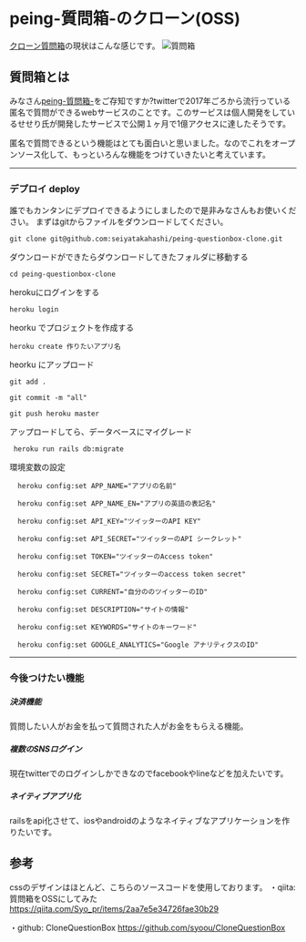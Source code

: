 # peing-質問箱-のクローン(OSS)
[クローン質問箱](https://qubox.org)の現状はこんな感じです。
![質問箱](https://s3-us-west-1.amazonaws.com/4chat/sread/FireShot+Capture+058+-+qubox+-+%E8%B3%AA%E5%95%8F%E7%AE%B1+-+qubox.org.png "質問箱")

## 質問箱とは
みなさん[peing-質問箱-](https://peing.net/)をご存知ですか?twitterで2017年ごろから流行っている匿名で質問ができるwebサービスのことです。このサービスは個人開発をしているせせり氏が開発したサービスで公開１ヶ月で1億アクセスに達したそうです。

匿名で質問できるという機能はとても面白いと思いました。なのでこれをオープンソース化して、もっといろんな機能をつけていきたいと考えています。

___

### デプロイ deploy
誰でもカンタンにデプロイできるようにしましたので是非みなさんもお使いください。
まずはgitからファイルをダウンロードしてください。

``` git clone git@github.com:seiyatakahashi/peing-questionbox-clone.git ```

ダウンロードができたらダウンロードしてきたフォルダに移動する

``` cd peing-questionbox-clone ```

herokuにログインをする

``` heroku login ```

heorku でプロジェクトを作成する

``` heroku create 作りたいアプリ名 ```

heorku にアップロード

``` git add . ```

``` git commit -m "all" ```

``` git push heroku master ```

アップロードしてら、データベースにマイグレード

``` heroku run rails db:migrate```

環境変数の設定

```  heroku config:set APP_NAME="アプリの名前"```

```  heroku config:set APP_NAME_EN="アプリの英語の表記名"```

```  heroku config:set API_KEY="ツイッターのAPI KEY"```

```  heroku config:set API_SECRET="ツイッターのAPI シークレット"```

```  heroku config:set TOKEN="ツイッターのAccess token"```

```  heroku config:set SECRET="ツイッターのaccess token secret"```

```  heroku config:set CURRENT="自分ののツイッターのID"```

```  heroku config:set DESCRIPTION="サイトの情報"```

```  heroku config:set KEYWORDS="サイトのキーワード"```

```  heroku config:set GOOGLE_ANALYTICS="Google アナリティクスのID"```


___

### 今後つけたい機能
##### 決済機能
質問したい人がお金を払って質問された人がお金をもらえる機能。
##### 複数のSNSログイン
現在twitterでのログインしかできなのでfacebookやlineなどを加えたいです。
##### ネイティブアプリ化
railsをapi化させて、iosやandroidのようなネイティブなアプリケーションを作りたいです。


## 参考
cssのデザインはほとんど、こちらのソースコードを使用しております。
・qiita: 質問箱をOSSにしてみた
https://qiita.com/Syo_pr/items/2aa7e5e34726fae30b29

・github: CloneQuestionBox
https://github.com/syoou/CloneQuestionBox
